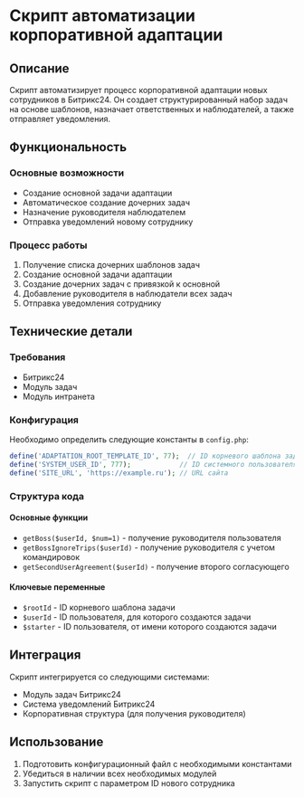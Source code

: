  # Скрипт автоматизации корпоративной адаптации

## Описание
Скрипт автоматизирует процесс корпоративной адаптации новых сотрудников в Битрикс24. Он создает структурированный набор задач на основе шаблонов, назначает ответственных и наблюдателей, а также отправляет уведомления.

## Функциональность

### Основные возможности
- Создание основной задачи адаптации
- Автоматическое создание дочерних задач
- Назначение руководителя наблюдателем
- Отправка уведомлений новому сотруднику

### Процесс работы
1. Получение списка дочерних шаблонов задач
2. Создание основной задачи адаптации
3. Создание дочерних задач с привязкой к основной
4. Добавление руководителя в наблюдатели всех задач
5. Отправка уведомления сотруднику

## Технические детали

### Требования
- Битрикс24
- Модуль задач
- Модуль интранета

### Конфигурация
Необходимо определить следующие константы в `config.php`:
```php
define('ADAPTATION_ROOT_TEMPLATE_ID', 77);  // ID корневого шаблона задачи
define('SYSTEM_USER_ID', 777);            // ID системного пользователя
define('SITE_URL', 'https://example.ru'); // URL сайта
```

### Структура кода

#### Основные функции
- `getBoss($userId, $num=1)` - получение руководителя пользователя
- `getBossIgnoreTrips($userId)` - получение руководителя с учетом командировок
- `getSecondUserAgreement($userId)` - получение второго согласующего

#### Ключевые переменные
- `$rootId` - ID корневого шаблона задачи
- `$userId` - ID пользователя, для которого создаются задачи
- `$starter` - ID пользователя, от имени которого создаются задачи


## Интеграция
Скрипт интегрируется со следующими системами:
- Модуль задач Битрикс24
- Система уведомлений Битрикс24
- Корпоративная структура (для получения руководителя)

## Использование
1. Подготовить конфигурационный файл с необходимыми константами
2. Убедиться в наличии всех необходимых модулей
3. Запустить скрипт с параметром ID нового сотрудника
